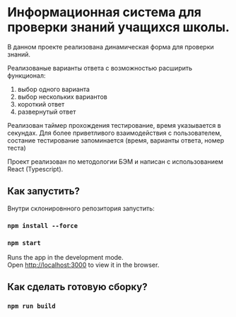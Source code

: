 # Информационная система для проверки знаний учащихся школы.

В данном проекте реализована динамическая форма для проверки знаний.

Реализованые варианты ответа с возможностью расширить функционал:

1. выбор одного варианта
2. выбор нескольких вариантов
3. короткий ответ
4. развернутый ответ

Реализован таймер прохождения тестирование, время указывается в секундах.
Для более приветливого взаимодействия с пользователем, состание тестирование запоминается (время, варианты ответа, номер теста)

Проект реализован по методологии БЭМ и написан с использованием React (Typescript).

## Как запустить?

Внутри склонировнного репозитория запустить:

### `npm install --force`
### `npm start`

Runs the app in the development mode.\
Open [http://localhost:3000](http://localhost:3000) to view it in the browser.

## Как сделать готовую сборку?

### `npm run build`
